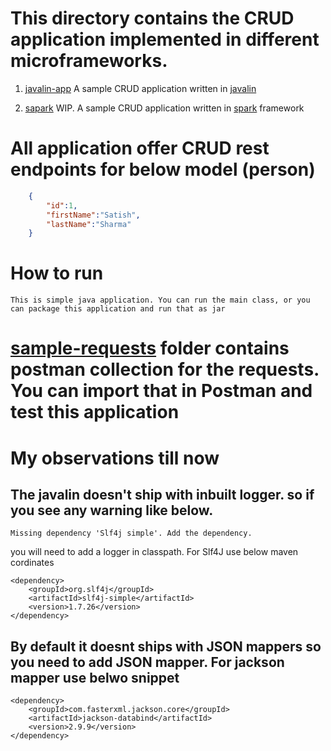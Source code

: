 # This directory contains the CRUD application implemented in different microframeworks.

1. [javalin-app](https://github.com/hellosatish/microservice-patterns/tree/master/micro-frameworks/javalin-app) A sample CRUD application written in [javalin](http://javalin.io/)

2. [sapark](#) WIP. 
     A sample CRUD application written in [spark](http://sparkjava.com/) framework

# All application offer CRUD rest endpoints for below model (person)
``` JSON
    {
        "id":1,
        "firstName":"Satish",
        "lastName":"Sharma"
    }
```
# How to run
    This is simple java application. You can run the main class, or you can package this application and run that as jar

# [sample-requests](https://github.com/hellosatish/microservice-patterns/tree/master/micro-frameworks/sample-requests) folder contains postman collection for the requests. You can import that in Postman and test this application


# My observations till now

## The javalin doesn't ship with inbuilt logger. so if you see any warning like below.

```
Missing dependency 'Slf4j simple'. Add the dependency.
```
you will need to add a logger in classpath. For Slf4J use below maven cordinates

```
<dependency>
    <groupId>org.slf4j</groupId>
    <artifactId>slf4j-simple</artifactId>
    <version>1.7.26</version>
</dependency>
```

## By default it doesnt ships with JSON mappers so you need to add JSON mapper. For jackson mapper use belwo snippet

```
<dependency>
    <groupId>com.fasterxml.jackson.core</groupId>
    <artifactId>jackson-databind</artifactId>
    <version>2.9.9</version>
</dependency>
```